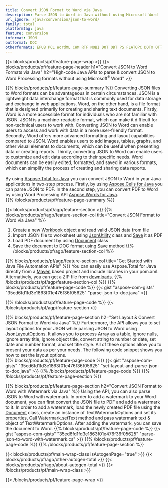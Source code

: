 ```yaml
---
title: Convert JSON Format to Word via Java 
description: Parse JSON to Word in Java without using Microsoft Word
url_ignore: /java/conversion/json-to-word/
family: total
platformtag: java
feature: conversion
informat: JSON
outformat: DOC
otherformats: EPUB PCL WordML CHM RTF MOBI DOT ODT PS FLATOPC DOTX OTT DOCM DOC
---
```

{{< blocks/products/pf/feature-page-wrap >}}
{{< blocks/products/pf/feature-page-header h1="Convert JSON to Word Formats via Java" h2="High-code Java APIs to parse & convert JSON to Word Processing formats without using Microsoft<sup>&reg;</sup> Word" >}}

{{% blocks/products/pf/feature-page-summary %}}
Converting JSON files to Word formats can be advantageous in certain circumstances. JSON is a lightweight data interchange format that is commonly used for data storage and exchange in web applications. Word, on the other hand, is a file format that is designed primarily for creating and sharing text documents. Firstly, Word is a more accessible format for individuals who are not familiar with JSON. JSON is a machine-readable format, which can make it difficult for non-technical users to work with. Converting JSON to Word can enable users to access and work with data in a more user-friendly format. Secondly, Word offers more advanced formatting and layout capabilities compared to JSON. Word enables users to add images, tables, graphs, and other visual elements to documents, which can be useful when presenting data or creating reports. Thirdly, converting JSON to Word can enable users to customize and edit data according to their specific needs. Word documents can be easily edited, formatted, and saved in various formats, which can simplify the process of creating and sharing data reports.<br><br>
By using [Aspose.Total for Java](https://products.aspose.com/total/java/) you can convert JSON to Word in your Java applications in two-step process. Firstly, by using [Aspose.Cells for Java](https://products.aspose.com/cells/java/) you can parse JSON to PDF. In the second step, you can convert PDF to Word by using Word Processing API [Aspose.Words for Java](https://products.aspose.com/words/java/).  
{{% /blocks/products/pf/feature-page-summary  %}}

{{< blocks/products/pf/agp/feature-section >}}
{{% blocks/products/pf/agp/feature-section-col title="Convert JSON Format to Word via Java" %}}
1. Create a new [Workbook](https://reference.aspose.com/cells/java/com.aspose.cells/Workbook) object and read valid JSON data from file
2. Import JSON file to worksheet using [JsonUtility](https://reference.aspose.com/cells/java/com.aspose.cells/JsonUtility) class and [Save](https://reference.aspose.com/cells/java/com.aspose.cells/workbook#save(java.lang.String,%20com.aspose.cells.SaveOptions)) it as PDF 
3. Load PDF document by using [Document](https://reference.aspose.com/words/java/com.aspose.words/Document) class 
4. Save the document to DOC format using [Save](https://reference.aspose.com/words/java/com.aspose.words/Document#save(java.lang.String,com.aspose.words.SaveOptions)) method
{{% /blocks/products/pf/agp/feature-section-col %}}

{{% blocks/products/pf/agp/feature-section-col title="Get Started with Java File Automation APIs" %}}
You can easily use Aspose.Total for Java directly from a [Maven](https://releases.aspose.com/total/java/) based project and include libraries in your pom.xml. Alternatively, you can get a ZIP file from [downloads](https://releases.aspose.com/total/java).
{{% /blocks/products/pf/agp/feature-section-col %}}
{{% blocks/products/pf/feature-page-code %}}
{{< gist "aspose-com-gists" "35ed6fd1fd3e1863f01e476f36f05625" "parse-json-to-doc.java" >}}

{{% /blocks/products/pf/feature-page-code %}}
{{< /blocks/products/pf/agp/feature-section >}}

{{% blocks/products/pf/feature-page-section  h2="Set Layout & Convert JSON Format to Word via Java" %}}
Furthermore, the API allows you to set layout options for your JSON while parsing JSON to Word using [JsonLayoutOptions](https://reference.aspose.com/cells/java/com.aspose.cells/jsonlayoutoptions). It allows you to process Array as a table, ignore nulls, ignore array title, ignore object title, convert string to number or date, set date and number format, and set title style. All of these options allow you to present your data as per your needs. The following code snippet shows you how to set the layout options.    
{{% blocks/products/pf/feature-page-code %}}
{{< gist "aspose-com-gists" "35ed6fd1fd3e1863f01e476f36f05625" "set-layout-and-parse-json-to-doc.java" >}}
{{% /blocks/products/pf/feature-page-code  %}}
{{% /blocks/products/pf/feature-page-section %}}

{{% blocks/products/pf/feature-page-section  h2="Convert JSON Format to Word with Watermark via Java" %}}
Using the API, you can also parse JSON to Word with watermark. In order to add a watermark to your Word document, you can first convert the JSON file to PDF and add a watermark to it. In order to add a watermark, load the newly created PDF file using the [Document](https://reference.aspose.com/words/java/com.aspose.words/Document) class, create an instance of TextWatermarkOptions and set its properties, Call Watermark.setText method and pass watermark text & object of TextWatermarkOptions. After adding the watermark, you can save the document to Word.
{{% blocks/products/pf/feature-page-code %}}
{{< gist "aspose-com-gists" "35ed6fd1fd3e1863f01e476f36f05625" "parse-json-to-word-with-watermark.cs" >}}
{{% /blocks/products/pf/feature-page-code  %}}
{{% /blocks/products/pf/feature-page-section %}}

{{< blocks/products/pf/main-wrap-class isAutogenPage="true" >}}
{{< blocks/products/pf/agp/other-autogen-total >}}
{{< blocks/products/pf/agp/about-autogen-total >}}
{{< /blocks/products/pf/main-wrap-class >}}

{{< /blocks/products/pf/feature-page-wrap >}}